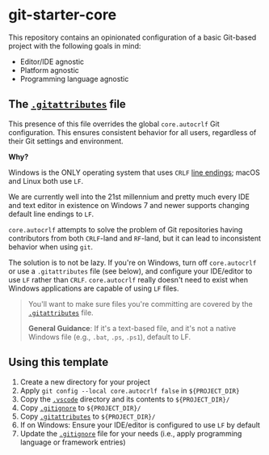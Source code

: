# git-starter-core

This repository contains an opinionated configuration of a basic Git-based project with the following goals in mind:

- Editor/IDE agnostic
- Platform agnostic
- Programming language agnostic

## The [`.gitattributes`](./.gitattributes) file

This presence of this file overrides the global `core.autocrlf` Git configuration. This ensures consistent behavior for all users, regardless of their Git settings and environment.  

**Why?**  

Windows is the ONLY operating system that uses `CRLF` [line endings](https://en.wikipedia.org/wiki/Newline); macOS and Linux both use `LF`.  

We are currently well into the 21st millennium and pretty much every IDE and text editor in existence on Windows 7 and newer supports changing default line endings to `LF`.  

`core.autocrlf` attempts to solve the problem of Git repositories having contributors from both `CRLF`-land and `RF`-land, but it can lead to inconsistent behavior when using `git`.  

The solution is to not be lazy. If you're on Windows, turn off `core.autocrlf` or use a `.gitattributes` file (see below), and configure your IDE/editor to use `LF` rather than `CRLF`. `core.autocrlf` really doesn't need to exist when Windows applications are capable of using `LF` files.  

> You'll want to make sure files you're committing are covered by the [`.gitattributes`](./.gitattributes) file.  
> 
> **General Guidance**:  If it's a text-based file, and it's not a native Windows file (e.g., `.bat`, `.ps`, `.ps1`), default to LF.

## Using this template

1. Create a new directory for your project
2. Apply `git config --local core.autocrlf false` in `${PROJECT_DIR}`
3. Copy the [`.vscode`](./.vscode) directory and its contents to `${PROJECT_DIR}/`
4. Copy [`.gitignore`](./.gitignore) to `${PROJECT_DIR}/`
5. Copy [`.gitattributes`](./.gitattributes) to `${PROJECT_DIR}/`
6. If on Windows: Ensure your IDE/editor is configured to use `LF` by default
7. Update the [`.gitignore`](./.gitignore) file for your needs (i.e., apply programming language or framework entries)
